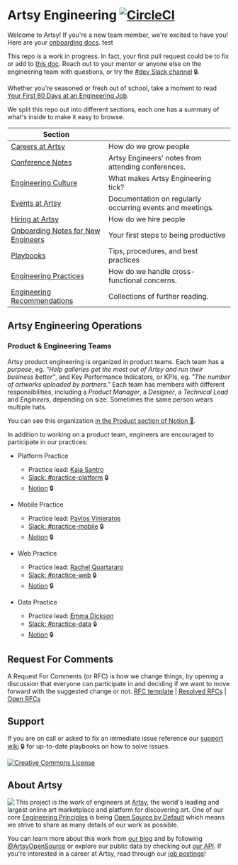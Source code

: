 # Artsy Engineering [![CircleCI](https://circleci.com/gh/artsy/README.svg?style=svg)](https://circleci.com/gh/artsy/README)

Welcome to Artsy! If you're a new team member, we're excited to have you! Here are your
[onboarding docs](/onboarding#readme). test

This repo is a work in progress. In fact, your first pull request could be to fix or add to
[this doc](https://github.com/artsy/README/blob/master/README.md). Reach out to your mentor or anyone else on the
engineering team with questions, or try the [#dev Slack channel](https://artsy.slack.com/messages/dev) 🔒.

Whether you're seasoned or fresh out of school, take a moment to read
[Your First 60 Days at an Engineering Job](https://code.dblock.org/2015/04/23/your-first-60-days-at-an-engineering-job.html).

We split this repo out into different sections, each one has a summary of what's inside to make it easy to browse.

<!-- prettier-ignore-start -->
<!-- start_toc -->
| Section                                                  |                                                           |
|----------------------------------------------------------|-----------------------------------------------------------|
| [Careers at Artsy](/careers#readme)                      | How do we grow people                                     |
| [Conference Notes](/conference-notes#readme)             | Artsy Engineers' notes from attending conferences.        |
| [Engineering Culture](/culture#readme)                   | What makes Artsy Engineering tick?                        |
| [Events at Artsy](/events#readme)                        | Documentation on regularly occurring events and meetings. |
| [Hiring at Artsy](/hiring#readme)                        | How do we hire people                                     |
| [Onboarding Notes for New Engineers](/onboarding#readme) | Your first steps to being productive                      |
| [Playbooks](/playbooks#readme)                           | Tips, procedures, and best practices                      |
| [Engineering Practices](/practices#readme)               | How do we handle cross-functional concerns.               |
| [Engineering Recommendations](/resources#readme)         | Collections of further reading.                           |
<!-- end_toc -->
<!-- prettier-ignore-end -->

## Artsy Engineering Operations

### Product & Engineering Teams

Artsy product engineering is organized in product teams. Each team has a _purpose_, eg. _"Help galleries get the
most out of Artsy and run their business better"_, and Key Performance Indicators, or KPIs, eg. _"The number of
artworks uploaded by partners."_ Each team has members with different responsibilities, including a _Product
Manager_, a _Designer_, a _Technical Lead_ and _Engineers_, depending on size. Sometimes the same person wears
multiple hats.

You can see this organization
[in the Product section of Notion 🔑](https://www.notion.so/artsy/Product-470238180cf94c87906ef1d3ee259e05).

In addition to working on a product team, engineers are encouraged to participate in our practices:

- Platform Practice

  - Practice lead: [Kaja Santro](https://github.com/kajatiger)
  - [Slack: #practice-platform](https://artsy.slack.com/messages/practice-platform) 🔒
  - [Notion](https://www.notion.so/artsy/Platform-Practice-1b558d0627444c9c9bf7ed7583767ca2) 🔒

- Mobile Practice

  - Practice lead: [Pavlos Vinieratos](https://github.com/pvinis)
  - [Slack: #practice-mobile](https://artsy.slack.com/messages/practice-mobile) 🔒
  - [Notion](https://www.notion.so/artsy/Mobile-Practice-ecc07763bfd04a848c74107dde3ec6dc) 🔒

- Web Practice

  - Practice lead: [Rachel Quartararo](https://github.com/rquartararo)
  - [Slack: #practice-web](https://artsy.slack.com/messages/practice-web) 🔒
  - [Notion](https://www.notion.so/artsy/Web-Practice-bfe55e2c614a4c0eae493b7830622843) 🔒

- Data Practice
  - Practice lead: [Emma Dickson](https://github.com/emmadickson)
  - [Slack: #practice-data](https://artsy.slack.com/messages/practice-data) 🔒
  - [Notion](https://www.notion.so/artsy/Data-Practice-e248b46638604067a89ba77ca70b39b1) 🔒

## Request For Comments

A Request For Comments (or RFC) is how we change things, by opening a discussion that everyone can participate in
and deciding if we want to move forward with the suggested change or not.
[RFC template](https://github.com/artsy/README/issues/new/choose) |
[Resolved RFCs](https://github.com/search?q=org:Artsy+label:RFC) |
[Open RFCs](https://github.com/search?q=org:Artsy+label:RFC+state:open)

## Support

If you are on call or asked to fix an immediate issue reference our
[support wiki](https://github.com/artsy/potential/wiki) 🔒 for up-to-date playbooks on how to solve issues.

<a rel="license" href="https://creativecommons.org/licenses/by/4.0/"><img alt="Creative Commons License" style="border-width:0" src="https://i.creativecommons.org/l/by/4.0/88x31.png" /></a>

## About Artsy

<a href="https://www.artsy.net/">
  <img align="left" src="https://avatars2.githubusercontent.com/u/546231?s=200&v=4"/>
</a>

This project is the work of engineers at [Artsy][footer_website], the world's leading and largest online art
marketplace and platform for discovering art. One of our core [Engineering Principles][footer_principles] is being
[Open Source by Default][footer_open] which means we strive to share as many details of our work as possible.

You can learn more about this work from [our blog][footer_blog] and by following [@ArtsyOpenSource][footer_twitter]
or explore our public data by checking out [our API][footer_api]. If you're interested in a career at Artsy, read
through our [job postings][footer_jobs]!

[footer_website]: https://www.artsy.net/
[footer_principles]: https://github.com/artsy/README/blob/master/culture/engineering-principles.md
[footer_open]: https://github.com/artsy/README/blob/master/culture/engineering-principles.md#open-source-by-default
[footer_blog]: https://artsy.github.io/
[footer_twitter]: https://twitter.com/ArtsyOpenSource
[footer_api]: https://developers.artsy.net/
[footer_jobs]: https://www.artsy.net/jobs
